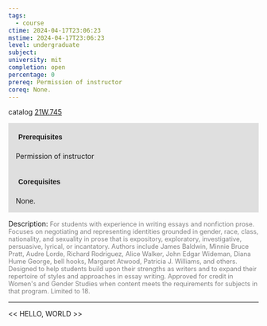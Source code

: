```yaml
---
tags:
  - course
ctime: 2024-04-17T23:06:23
mstime: 2024-04-17T23:06:23
level: undergraduate
subject: 
university: mit
completion: open
percentage: 0
prereq: Permission of instructor
coreq: None.
---
```


catalog [21W.745](http://student.mit.edu/catalog/m21Wa.html#21W.745)

<span style="display: block; padding: 15px; background-color: rgb(100, 100, 100, 0.2);"><font id="m_prereq2677_0" style="display: block; font-family: Arial, sans-serif; font-weight: bold; padding: 5px">Prerequisites</font><br><span id="prereq2677_0">Permission of instructor</span></span>
<span style="display: block; padding: 15px; background-color: rgb(100, 100, 100, 0.2);"><font id="m_coreq2677_0" style="display: block; font-family: Arial, sans-serif; font-weight: bold; padding: 5px">Corequisites</font><br><span id="coreq2677_0">None.</span></span>

<font style="">Description:</font>
<font style="color: grey; font-size: 0.8rem;">For students with experience in writing essays and nonfiction prose. Focuses on negotiating and representing identities grounded in gender, race, class, nationality, and sexuality in prose that is expository, exploratory, investigative, persuasive, lyrical, or incantatory. Authors include James Baldwin, Minnie Bruce Pratt, Audre Lorde, Richard Rodriguez, Alice Walker, John Edgar Wideman, Diana Hume George, bell hooks, Margaret Atwood, Patricia J. Williams, and others. Designed to help students build upon their strengths as writers and to expand their repertoire of styles and approaches in essay writing. Approved for credit in Women's and Gender Studies when content meets the requirements for subjects in that program. Limited to 18.</font>



---

<< HELLO, WORLD >>
